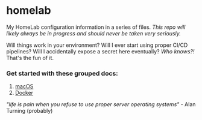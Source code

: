 # homelab

My HomeLab configuration information in a series of files. _This repo will likely always be in progress and should never be taken very seriously._

Will things work in your environment? Will I ever start using proper CI/CD pipelines? Will I accidentally expose a secret here eventually? _Who knows?!_ That's the fun of it.

### Get started with these grouped docs:

1. [macOS](/macos/README.md)
2. [Docker](/docker/README.md)

_"life is pain when you refuse to use proper server operating systems"_ - Alan Turning (probably)